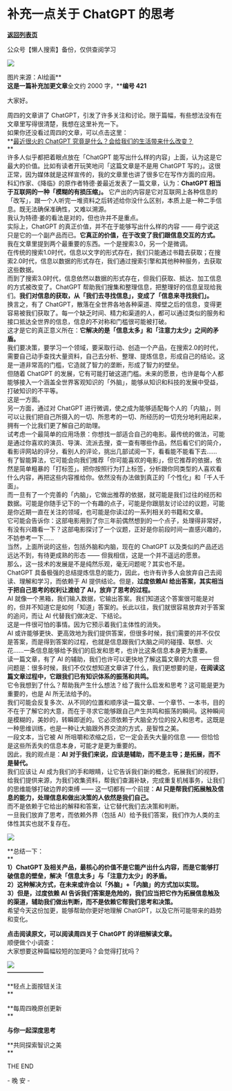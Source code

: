 # 补充一点关于 ChatGPT 的思考

[**返回列表页**](/gzh/L先生说)

公众号【懒人搜索】备份，仅供查阅学习

  

![](https://mmbiz.qpic.cn/mmbiz_png/yWXmuSFeCk2TibAerDgPs32Dfia1Ft4gGIIyvkgKlOGDVuIB68HhPN69PH8ElNI1eOVicv4IBM2xVm78KraicE1tmw/640?wx_fmt=png)

图片来源：AI绘画**  
****这是一篇补充加更文章****全文约 2000 字，****编号 421**  
  
大家好。  
  
周四的文章讲了 ChatGPT，引发了许多关注和讨论。限于篇幅，有些想法没有在文章里写得很清楚，我想在这里补充一下。  
如果你还没看过周四的文章，可以点击这里：  
**[最近很火的 ChatGPT
究竟是什么？会给我们的生活带来什么改变？](http://mp.weixin.qq.com/s?__biz=MzAxNTY0NjEzNg==&mid=2247487416&idx=1&sn=532b2ddda25b0fd59399c574e74dac03&chksm=9b81a36facf62a794c24245269fe85745666ed01d55fc33f995e48d0808963e09732502936f5&scene=21#wechat_redirect)  
**  
许多人似乎都把着眼点放在「ChatGPT 能写出什么样的内容」上面，认为这是它最大的价值。比如有读者开玩笑地问「这篇文章是不是用 ChatGPT
写的」。这很正常，因为媒体就是这样宣传的，我的文章里也讲了很多它在写作方面的应用。  
科幻作家、《降临》的原作者特德·姜最近发表了一篇文章，认为：**ChatGPT 相当于互联网的一种「模糊的有损压缩」。**
它产出的内容是它对互联网上各种信息的「改写」，跟一个人听完一堆资料之后转述给你没什么区别，本质上是一种二手信息。既无法确保准确性，又难以溯源。  
我认为特德·姜的看法是对的，但也许并不是重点。  
实际上，ChatGPT 的真正价值，并不在于能够写出什么样的内容 ——
毋宁说这只是它的一个副产品而已。**它真正的价值，在于改变了我们跟信息交互的方式。**  
我在文章里提到两个最重要的东西。一个是搜索3.0，另一个是微调。  
在传统的搜索1.0时代，信息以文字的形式存在，我们只能通过书籍去获取；在搜索2.0时代，信息以数据的形式存在，我们通过搜索引擎和其他种种服务，去获取这些数据。  
而到了搜索3.0时代，信息依然以数据的形式存在，但我们获取、抵达、加工信息的方式被改变了。ChatGPT
帮助我们搜集和整理信息，把整理好的信息呈现给我们。**我们对信息的获取，从「我们去寻找信息」，变成了「信息来寻找我们」。**  
换言之，有了
ChatGPT，散落在全世界各地各种渠道、障壁之后的信息，变得更容易被我们获取了。每一个缺乏时间、精力和渠道的人，都可以通过类似的服务和接口抵达全世界的信息，信息的不对称和门槛很可能被打破。  
这才是它的真正意义所在：**它解决的是「信息太多」和「注意力太少」之间的矛盾。**  
我们要决策，要学习一个领域，要采取行动、创造一个产品，在搜索2.0的时代，需要自己动手查找大量资料，自己去分析、整理、提炼信息，形成自己的结论。这是一道非常高的门槛，它造就了智力的垄断，形成了智力的壁垒。  
但随着 ChatGPT
的发展，它有可能打破这道门槛。未来的愿景，也许是每个人都能够接入一个涵盖全世界客观知识的「外脑」，能够从知识和科技的发展中受益，打破知识的不平等。  
这是一方面。  
另一方面，通过对 ChatGPT
进行微调，使之成为能够适配每个人的「内脑」，则可以让我们把自己所摄入的一切、所思考的一切、所经历的一切充分地利用起来，拥有一个比我们更了解自己的助理。  
试考虑一个最简单的应用场景：你想找一部适合自己的电影。最传统的做法，可能是通过你喜欢的演员、导演、流派去搜，查一查有哪些作品，然后看它们的简介，看影评网站的评分，看别人的评论，挑出几部试阅一下，看看能不能看下去……  
有了智能算法，它可能会向我们推荐「你可能喜欢的电影」，但它推荐的依据，依然是简单粗暴的「打标签」。把你按照行为打上标签，分析跟你同类型的人喜欢看什么内容，再把这些内容推给你。依然没有办法做到真正的「个性化」和「千人千面」。  
而一旦有了一个完善的「内脑」，它做出推荐的依据，就可能是我们过往的经历和数据。可能是你随手记下的一个有趣的点子，可能是你跟朋友讨论过的议题，可能是你近期一直在关注的领域，也可能是你读过的一系列相关的书籍和文章。  
它可能会告诉你：这部电影用到了你三年前偶然想到的一个点子，处理得非常好，有没有兴趣看一下？这部电影探讨了一个议题，正好是你前段时间一直感兴趣的，不妨参考一下……  
当然，上面所说的这些，包括外脑和内脑，现在的 ChatGPT 以及类似的产品还远远达不到，有待更成熟的形态 —— 但我相信，这是一个并不遥远的愿景。  
那么，这一技术的发展是不是纯然乐观，毫无问题呢？其实也不是。  
ChatGPT 具备极强的总结提炼信息的能力，因此，也许有许多人会放弃自己去阅读、理解和学习，而依赖于 AI 提供结论。但是，**过度依赖AI
给出答案，其实相当于把自己思考的权利让渡给了 AI，放弃了思考的过程。**  
AI 就像一个黑箱，我们输入数据，它输出答案。我们知道这个答案很可能是对的，但并不知道它是如何「知道」答案的。长此以往，我们就很容易放弃对于答案的追问，而让
AI 代替我们做决定、下结论。  
这是一件很可怕的事情。因为它预示着我们主体性的消失。  
AI
或许能够更快、更高效地为我们提供答案，但很多时候，我们需要的并不仅仅是答案，而是得到答案的过程，也就是信息跟我们大脑之间的碰撞、联想、火花……一条信息能够给予我们的启发和思考，也许比这条信息本身更为重要。  
读一篇文章，有了 AI 的辅助，我们也许可以更快地了解这篇文章的大意 ——
但问题是：很多时候，我们不仅仅想知道文章讲了什么，我们更想要的是，**在阅读这篇文章过程中，它跟我们已有知识体系的振荡和共鸣。**  
它令我想到了什么？帮助我产生什么想法？给了我什么启发和思考？这可能是更为重要的，也是 AI 所无法给予的。  
我们可能会反复多次、从不同的位置和顺序读一篇文章、一个章节、一本书，目的不在于了解它的大意，而在于寻求它能够跟自己产生共鸣和振荡的瞬间。这种瞬间是模糊的，美妙的，转瞬即逝的。它必须依赖于大脑全方位的投入和思考。这既是一种思维训练，也是一种让大脑跟外界交流的方式，是智性之美。  
一段文本，当它被 AI 所咀嚼和浓缩之后，它一定会丢失大量的信息 —— 但恰恰是这些所丢失的信息本身，可能才是更为重要的。  
因此，我的观点是：**AI 对于我们来说，应该是辅助，而不是主导；是拓展，而不是替代。**  
我们应该让 AI
成为我们的手和眼睛，让它告诉我们新的概念，拓展我们的视野，给我们提供来源，为我们收集资料，帮我们查漏补缺，完成重复机械事务，让我们的思维能够打破边界的束缚
—— 这一切都有一个前提：**AI 只是帮我们拓展触及信息的能力，处理信息和做出决策的人依然是我们自己。**  
而不是依赖于它给出的解释和答案，让它替代我们去决策和判断。  
一旦我们放弃了思考，而依赖外界（包括 AI）给予我们答案，我们作为人类的主体性其实也就不复存在。  

![](https://mmbiz.qpic.cn/mmbiz_png/yWXmuSFeCk17IVGzCR5kha9El3FjkFq2uoRVAw1eAXtvqC3YJCMINAocOGEdvzWrRjH12AHQPT0ia39U5bJNhkg/640?wx_fmt=png)

**总结一下：  
**  
**1）ChatGPT 及相关产品，最核心的价值不是它能产出什么内容，而是它能够打破信息的壁垒，解决「信息太多」与「注意力太少」的矛盾。**  
**2）这种解决方式，在未来或许会以「外脑」+「内脑」的方式加以实现。**  
**3）但是，过度依赖 AI 告诉我们答案是危险的，我们应当把它作为拓展信息触及的渠道，辅助我们做出判断，而不是依赖它帮我们思考和决策。**  
希望今天这份加更，能够帮助你更好地理解 ChatGPT，以及它所可能带来的趋势和变化。  
  
**点击阅读原文，可以阅读周四关于 ChatGPT 的详细解读文章。**  
顺便做个小调查：  
大家想要这种篇幅较短的加更吗？会觉得打扰吗？  
  
  
![](https://mmbiz.qpic.cn/mmbiz_jpg/yWXmuSFeCk0DslaGO0BIk6XxoT4roGK6Mwhsey4Q65cOUdyMUiaEIfAQ4WwB33W390L8DicFAMjdBjCaTNHDuekA/640?wx_fmt=jpeg)  
**——————**  
  
  

  

  

**轻点上面按钮关注  
**

**每周四晚原创更新  
**

**与你一起深度思考**

**共同探索智识之美  
**

  

  

THE END

\- 晚 安 -

  

  

  


